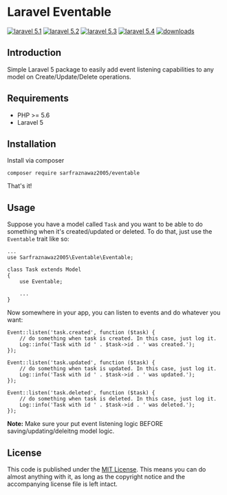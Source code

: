 # Laravel Eventable

[![laravel 5.1](https://img.shields.io/badge/Laravel-5.1-brightgreen.svg?style=flat-square)](http://laravel.com)
[![laravel 5.2](https://img.shields.io/badge/Laravel-5.2-brightgreen.svg?style=flat-square)](http://laravel.com)
[![laravel 5.3](https://img.shields.io/badge/Laravel-5.3-brightgreen.svg?style=flat-square)](http://laravel.com)
[![laravel 5.4](https://img.shields.io/badge/Laravel-5.4-brightgreen.svg?style=flat-square)](http://laravel.com)
[![downloads](https://poser.pugx.org/sarfraznawaz2005/eventable/downloads)](https://packagist.org/packages/sarfraznawaz2005/eventable)

## Introduction ##

Simple Laravel 5 package to easily add event listening capabilities to any model on Create/Update/Delete operations.

## Requirements ##

 - PHP >= 5.6
 - Laravel 5

## Installation ##

Install via composer

```
composer require sarfraznawaz2005/eventable
```

That's it!

## Usage ##

Suppose you have a model called `Task` and you want to be able to do something when it's created/updated or deleted. To do that, just use the `Eventable` trait like so:

```
...
use Sarfraznawaz2005\Eventable\Eventable;

class Task extends Model
{
    use Eventable;
    
    ...
}
```

Now somewhere in your app, you can listen to events and do whatever you want:

```
Event::listen('task.created', function ($task) {
    // do something when task is created. In this case, just log it.
    Log::info('Task with id ' . $task->id . ' was created.');
});

Event::listen('task.updated', function ($task) {
    // do something when task is updated. In this case, just log it.
    Log::info('Task with id ' . $task->id . ' was updated.');
});

Event::listen('task.deleted', function ($task) {
    // do something when task is deleted. In this case, just log it.
    Log::info('Task with id ' . $task->id . ' was deleted.');
});
```

**Note:** Make sure your put event listening logic BEFORE saving/updating/deleitng model logic.

## License ##

This code is published under the [MIT License](http://opensource.org/licenses/MIT).
This means you can do almost anything with it, as long as the copyright notice and the accompanying license file is left intact.
